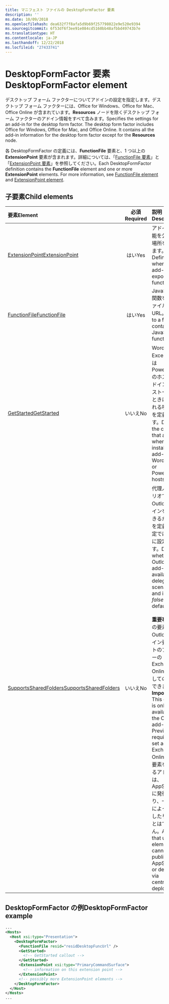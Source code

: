 ```yaml
---
title: マニフェスト ファイルの DesktopFormFactor 要素
description: ''
ms.date: 10/09/2018
ms.openlocfilehash: dea632f7f8afa5d9b69f257798022e9e520e9394
ms.sourcegitcommit: 6f53df6f3ee91e084cd5160bb48afbbd49743b7e
ms.translationtype: HT
ms.contentlocale: ja-JP
ms.lasthandoff: 12/22/2018
ms.locfileid: "27433741"
---
```

# <a name="desktopformfactor-element"></a><span data-ttu-id="280dd-102">DesktopFormFactor 要素</span><span class="sxs-lookup"><span data-stu-id="280dd-102">DesktopFormFactor element</span></span>

<span data-ttu-id="280dd-p101">デスクトップ フォーム ファクターについてアドインの設定を指定します。デスクトップ フォーム ファクターには、Office for Windows、Office for Mac、Office Online が含まれています。**Resources** ノードを除くデスクトップ フォーム ファクターのアドイン情報をすべて含みます。</span><span class="sxs-lookup"><span data-stu-id="280dd-p101">Specifies the settings for an add-in for the desktop form factor. The desktop form factor includes Office for Windows, Office for Mac, and Office Online. It contains all the add-in information for the desktop form factor except for the  **Resources** node.</span></span>

<span data-ttu-id="280dd-p102">各 DesktopFormFactor の定義には、**FunctionFile** 要素と、1 つ以上の **ExtensionPoint** 要素が含まれます。詳細については、「[FunctionFile 要素](functionfile.md)」と「[ExtensionPoint 要素](extensionpoint.md)」を参照してください。</span><span class="sxs-lookup"><span data-stu-id="280dd-p102">Each DesktopFormFactor definition contains the  **FunctionFile** element and one or more **ExtensionPoint** elements. For more information, see [FunctionFile element](functionfile.md) and [ExtensionPoint element](extensionpoint.md).</span></span>

## <a name="child-elements"></a><span data-ttu-id="280dd-108">子要素</span><span class="sxs-lookup"><span data-stu-id="280dd-108">Child elements</span></span>

| <span data-ttu-id="280dd-109">要素</span><span class="sxs-lookup"><span data-stu-id="280dd-109">Element</span></span>                               | <span data-ttu-id="280dd-110">必須</span><span class="sxs-lookup"><span data-stu-id="280dd-110">Required</span></span> | <span data-ttu-id="280dd-111">説明</span><span class="sxs-lookup"><span data-stu-id="280dd-111">Description</span></span>  |
|:--------------------------------------|:--------:|:-------------|
| [<span data-ttu-id="280dd-112">ExtensionPoint</span><span class="sxs-lookup"><span data-stu-id="280dd-112">ExtensionPoint</span></span>](extensionpoint.md)   | <span data-ttu-id="280dd-113">はい</span><span class="sxs-lookup"><span data-stu-id="280dd-113">Yes</span></span>      | <span data-ttu-id="280dd-114">アドインが機能を公開する場所を定義します。</span><span class="sxs-lookup"><span data-stu-id="280dd-114">Defines where an add-in exposes functionality.</span></span> |
| [<span data-ttu-id="280dd-115">FunctionFile</span><span class="sxs-lookup"><span data-stu-id="280dd-115">FunctionFile</span></span>](functionfile.md)       | <span data-ttu-id="280dd-116">はい</span><span class="sxs-lookup"><span data-stu-id="280dd-116">Yes</span></span>      | <span data-ttu-id="280dd-117">JavaScript 関数を含むファイルの URL。</span><span class="sxs-lookup"><span data-stu-id="280dd-117">A URL to a file that contains JavaScript functions.</span></span>|
| [<span data-ttu-id="280dd-118">GetStarted</span><span class="sxs-lookup"><span data-stu-id="280dd-118">GetStarted</span></span>](getstarted.md)           | <span data-ttu-id="280dd-119">いいえ</span><span class="sxs-lookup"><span data-stu-id="280dd-119">No</span></span>       | <span data-ttu-id="280dd-120">Word、Excel、または PowerPoint のホストにアドインをインストールするときに表示される吹き出しを定義します。</span><span class="sxs-lookup"><span data-stu-id="280dd-120">Defines the callout that appears when installing the add-in in Word, Excel, or PowerPoint hosts.</span></span> |
| [<span data-ttu-id="280dd-121">SupportsSharedFolders</span><span class="sxs-lookup"><span data-stu-id="280dd-121">SupportsSharedFolders</span></span>](supportssharedfolders.md) | <span data-ttu-id="280dd-122">いいえ</span><span class="sxs-lookup"><span data-stu-id="280dd-122">No</span></span> | <span data-ttu-id="280dd-123">代理人のシナリオで Outlook アドインを使用できるかどうかを定義し、既定では *false* に設定します。</span><span class="sxs-lookup"><span data-stu-id="280dd-123">Defines whether the Outlook add-in is available in delegate scenarios and is set to *false* by default.</span></span><br><br><span data-ttu-id="280dd-124">**重要事項**: この要素は、Outlook アドイン要件セットのプレビューの Exchange Online に対してのみ使用できます。</span><span class="sxs-lookup"><span data-stu-id="280dd-124">**Important**: This element is only available in the Outlook add-ins Preview requirement set against Exchange Online.</span></span> <span data-ttu-id="280dd-125">この要素を使用するアドインは、AppSource に発行したり、一元展開によって展開したりすることはできません。</span><span class="sxs-lookup"><span data-stu-id="280dd-125">Add-ins that use this element cannot be published to AppSource or deployed via centralized deployment.</span></span> |

## <a name="desktopformfactor-example"></a><span data-ttu-id="280dd-126">DesktopFormFactor の例</span><span class="sxs-lookup"><span data-stu-id="280dd-126">DesktopFormFactor example</span></span>

```xml
...
<Hosts>
  <Host xsi:type="Presentation">
    <DesktopFormFactor>
      <FunctionFile resid="residDesktopFuncUrl" />
      <GetStarted>
        <!-- GetStarted callout -->
      </GetStarted>
      <ExtensionPoint xsi:type="PrimaryCommandSurface">
        <!-- information on this extension point -->
      </ExtensionPoint>
      <!-- possibly more ExtensionPoint elements -->
    </DesktopFormFactor>
  </Host>
</Hosts>
...
```
